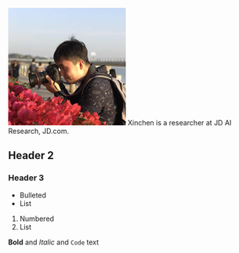 ![Image](./images/photo1_240.jpg)
Xinchen is a researcher at JD AI Research, JD.com.
## Header 2
### Header 3

- Bulleted
- List

1. Numbered
2. List

**Bold** and _Italic_ and `Code` text
